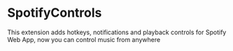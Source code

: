 # SpotifyControls
This extension adds hotkeys, notifications and playback controls for Spotify Web App, now you can control music from anywhere
